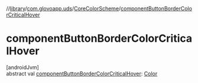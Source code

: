 //[library](../../../index.md)/[com.glovoapp.uds](../index.md)/[CoreColorScheme](index.md)/[componentButtonBorderColorCriticalHover](component-button-border-color-critical-hover.md)

# componentButtonBorderColorCriticalHover

[androidJvm]\
abstract val [componentButtonBorderColorCriticalHover](component-button-border-color-critical-hover.md): [Color](https://developer.android.com/reference/kotlin/androidx/compose/ui/graphics/Color.html)
